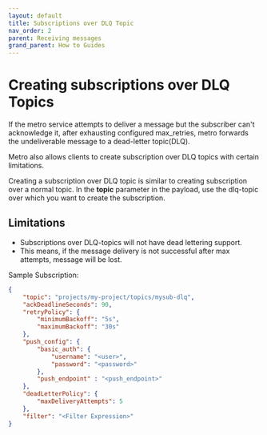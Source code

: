 ```yaml
---
layout: default
title: Subscriptions over DLQ Topic
nav_order: 2
parent: Receiving messages
grand_parent: How to Guides
---
```


# Creating subscriptions over DLQ Topics

If the metro service attempts to deliver a message but the subscriber can't acknowledge it, after exhausting configured max_retries, metro forwards the undeliverable message to a dead-letter topic(DLQ). 

Metro also allows clients to create subscription over DLQ topics with certain limitations.

Creating a subscription over DLQ topic is similar to creating subscription over a normal topic. In the **topic** parameter in the payload, use the dlq-topic over which you want to create the subscription.

## Limitations
* Subscriptions over DLQ-topics will not have dead lettering support.
* This means, if the message delivery is not successful after max attempts, message will be lost.


Sample Subscription:
```json
{
    "topic": "projects/my-project/topics/mysub-dlq",
    "ackDeadlineSeconds": 90,
    "retryPolicy": {
        "minimumBackoff": "5s",
        "maximumBackoff": "30s"
    },
    "push_config": {
        "basic_auth": {
            "username": "<user>",
            "password": "<password>"
        },
        "push_endpoint" : "<push_endpoint>"
    },
    "deadLetterPolicy": {
        "maxDeliveryAttempts": 5
    },
    "filter": "<Filter Expression>"
}
```